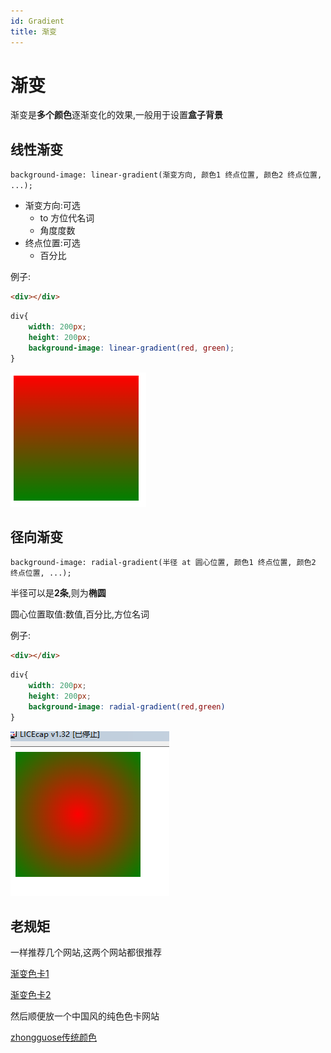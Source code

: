 ```yaml
---
id: Gradient
title: 渐变
---
```


# 渐变

渐变是**多个颜色**逐渐变化的效果,一般用于设置**盒子背景**

## 线性渐变

`background-image: linear-gradient(渐变方向, 颜色1 终点位置, 颜色2 终点位置, ...);`

* 渐变方向:可选
  * to 方位代名词
  * 角度度数
* 终点位置:可选
  * 百分比

例子:

```html showLineNumbers
<div></div>
```

```css showLineNumbers
div{
    width: 200px;
    height: 200px;
    background-image: linear-gradient(red, green);
}
```

![839274028f6b13f062f97e97ba3df6e663d01680](Assets/839274028f6b13f062f97e97ba3df6e663d01680.png)

## 径向渐变

`background-image: radial-gradient(半径 at 圆心位置, 颜色1 终点位置, 颜色2 终点位置, ...);`

半径可以是**2条**,则为**椭圆**

圆心位置取值:数值,百分比,方位名词

例子:

```html showLineNumbers
<div></div>
```

```css showLineNumbers
div{
    width: 200px;
    height: 200px;
    background-image: radial-gradient(red,green)
}
```

![aebe7b31fa99e11a8126ef0af1a25360e225251f](Assets/aebe7b31fa99e11a8126ef0af1a25360e225251f.png)

## 老规矩

一样推荐几个网站,这两个网站都很推荐

[渐变色卡1](//webkul.github.io/coolhue)

[渐变色卡2](//gradient.shapefactory.co)

然后顺便放一个中国风的纯色色卡网站

[zhongguose传统颜色](//zhongguose.com)
